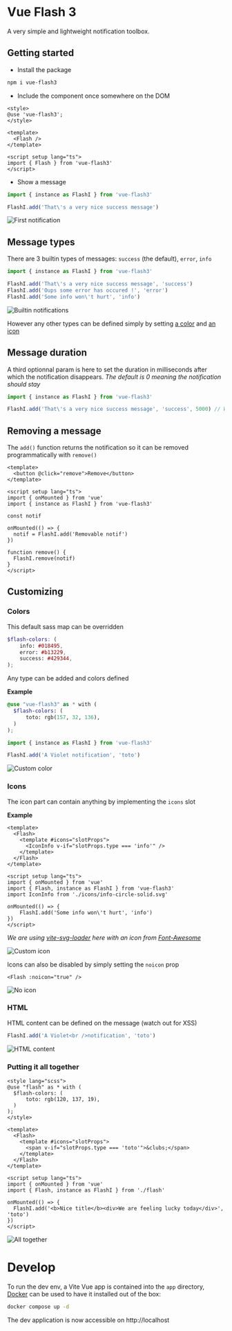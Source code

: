 # Vue Flash 3

A very simple and lightweight notification toolbox.

## Getting started

* Install the package

```sh
npm i vue-flash3
```

* Include the component once somewhere on the DOM

```vue
<style>
@use 'vue-flash3';
</style>

<template>
  <Flash />
</template>

<script setup lang="ts">
import { Flash } from 'vue-flash3'
</script>
```

* Show a message

```js
import { instance as FlashI } from 'vue-flash3'

FlashI.add('That\'s a very nice success message')
```

![First notification](./images/sc-success-notif.png)

## Message types

There are 3 builtin types of messages: `success` (the default), `error`, `info`

```js
import { instance as FlashI } from 'vue-flash3'

FlashI.add('That\'s a very nice success message', 'success')
FlashI.add('Oups some error has occured !', 'error')
FlashI.add('Some info won\'t hurt', 'info')
```

![Builtin notifications](./images/sc-basic-notifs.png)

However any other types can be defined simply by setting [a color](#colors) and [an icon](#icons)

## Message duration

A third optionnal param is here to set the duration in milliseconds after which the notification disappears.
_The default is 0 meaning the notification should stay_

```js
import { instance as FlashI } from 'vue-flash3'

FlashI.add('That\'s a very nice success message', 'success', 5000) // Will be shown 5 seconds
```

## Removing a message

The `add()` function returns the notification so it can be removed programmatically with `remove()`

```vue
<template>
  <button @click="remove">Remove</button>
</template>

<script setup lang="ts">
import { onMounted } from 'vue'
import { instance as FlashI } from 'vue-flash3'

const notif

onMounted(() => {
  notif = FlashI.add('Removable notif')
})

function remove() {
  FlashI.remove(notif)
}
</script>
```

## Customizing

### Colors

This default sass map can be overridden

```scss
$flash-colors: (
    info: #018495,
    error: #b13229,
    success: #429344,
);
```

Any type can be added and colors defined

**Example**

```scss
@use "vue-flash3" as * with (
  $flash-colors: (
      toto: rgb(157, 32, 136),
  )
);
```

```js
import { instance as FlashI } from 'vue-flash3'

FlashI.add('A Violet notification', 'toto')
```

![Custom color](./images/sc-violet-notif.png)

### Icons

The icon part can contain anything by implementing the `icons` slot

**Example**

```vue
<template>
  <Flash>
    <template #icons="slotProps">
      <IconInfo v-if="slotProps.type === 'info'" />
    </template>
  </Flash>
</template>

<script setup lang="ts">
import { onMounted } from 'vue'
import { Flash, instance as FlashI } from 'vue-flash3'
import IconInfo from './icons/info-circle-solid.svg'

onMounted(() => {
    FlashI.add('Some info won\'t hurt', 'info')
})
</script>
```

_We are using [vite-svg-loader](https://github.com/jpkleemans/vite-svg-loader) here with an icon from [Font-Awesome](https://fontawesome.com/)_

![Custom icon](./images/sc-custom-icon.png)

Icons can also be disabled by simply setting the `noicon` prop

```vue
<Flash :noicon="true" />
```

![No icon](./images/sc-no-icon.png)

### HTML

HTML content can be defined on the message (watch out for XSS)

```js
FlashI.add('A Violet<br />notification', 'toto')
```

![HTML content](./images/sc-html-message.png)

### Putting it all together

```vue
<style lang="scss">
@use "flash" as * with (
  $flash-colors: (
      toto: rgb(120, 137, 19),
  )
);
</style>

<template>
  <Flash>
    <template #icons="slotProps">
      <span v-if="slotProps.type === 'toto'">&clubs;</span>
    </template>
  </Flash>
</template>

<script setup lang="ts">
import { onMounted } from 'vue'
import { Flash, instance as FlashI } from './flash'

onMounted(() => {
  FlashI.add('<b>Nice title</b><div>We are feeling lucky today</div>', 'toto')
})
</script>
```

![All together](./images/sc-all-together.png)

# Develop

To run the dev env, a Vite Vue app is contained into the `app` directory, [Docker](https://www.docker.com/) can be used to have it installed out of the box:

```sh
docker compose up -d
```

The dev application is now accessible on http://localhost
